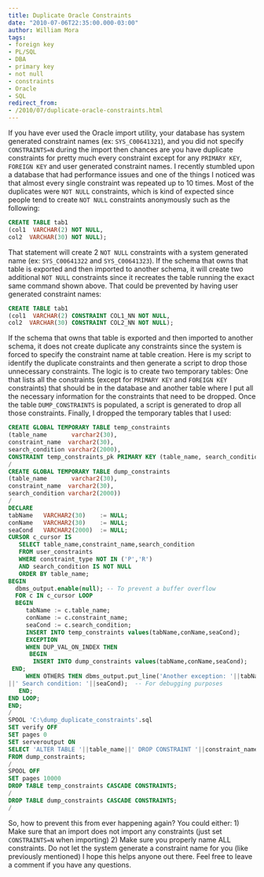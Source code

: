 ```yaml
--- 
title: Duplicate Oracle Constraints
date: "2010-07-06T22:35:00.000-03:00"
author: William Mora
tags: 
- foreign key
- PL/SQL
- DBA
- primary key
- not null
- constraints
- Oracle
- SQL
redirect_from: 
- /2010/07/duplicate-oracle-constraints.html
---
```


If you have ever used the Oracle import utility, your database has system generated constraint names (ex: `SYS_C00641321`), and you did not specify `CONSTRAINTS=N` during the import then chances are you have duplicate constraints for pretty much every constraint except for any `PRIMARY KEY`, `FOREIGN KEY` and user generated constraint names.  I recently stumbled upon a database that had performance issues and one of the things I noticed was that almost every single constraint was repeated up to 10 times. Most of the duplicates were `NOT NULL` constraints, which is kind of expected since people tend to create `NOT NULL` constraints anonymously such as the following:  

```sql
CREATE TABLE tab1
(col1  VARCHAR(2) NOT NULL,
col2  VARCHAR(30) NOT NULL);
```

That statement will create 2 `NOT NULL` constraints with a system generated name (ex: `SYS_C00641322` and `SYS_C00641323`). If the schema that owns that table is exported and then imported to another schema, it will create two additional `NOT NULL` constraints since it recreates the table running the exact same command shown above. That could be prevented by having user generated constraint names:  

<!--more-->
```sql
CREATE TABLE tab1
(col1  VARCHAR(2) CONSTRAINT COL1_NN NOT NULL,
col2  VARCHAR(30) CONSTRAINT COL2_NN NOT NULL);
``` 

If the schema that owns that table is exported and then imported to another schema, it does not create duplicate any constraints since the system is forced to specify the constraint name at table creation.  Here is my script to identify the duplicate constraints and then generate a script to drop those unnecessary constraints. The logic is to create two temporary tables: One that lists all the constraints (except for `PRIMARY KEY` and `FOREIGN KEY` constraints) that should be in the database and another table where I put all the necessary information for the constraints that need to be dropped. Once the table `DUMP_CONSTRAINTS` is populated, a script is generated to drop all those constraints. Finally, I dropped the temporary tables that I used: 

```sql
CREATE GLOBAL TEMPORARY TABLE temp_constraints
(table_name       varchar2(30),
constraint_name  varchar2(30),
search_condition varchar2(2000),
CONSTRAINT temp_constraints_pk PRIMARY KEY (table_name, search_condition))
/
CREATE GLOBAL TEMPORARY TABLE dump_constraints
(table_name       varchar2(30),
constraint_name  varchar2(30),
search_condition varchar2(2000))
/
DECLARE
tabName   VARCHAR2(30)    := NULL;
conName   VARCHAR2(30)    := NULL;
seaCond   VARCHAR2(2000)  := NULL;
CURSOR c_cursor IS
   SELECT table_name,constraint_name,search_condition
   FROM user_constraints
   WHERE constraint_type NOT IN ('P','R')
   AND search_condition IS NOT NULL
   ORDER BY table_name;
BEGIN
  dbms_output.enable(null); -- To prevent a buffer overflow
  FOR c IN c_cursor LOOP
  BEGIN
     tabName := c.table_name;
     conName := c.constraint_name;
     seaCond := c.search_condition;
     INSERT INTO temp_constraints values(tabName,conName,seaCond);
     EXCEPTION
     WHEN DUP_VAL_ON_INDEX THEN
      BEGIN
       INSERT INTO dump_constraints values(tabName,conName,seaCond);
 END;
     WHEN OTHERS THEN dbms_output.put_line('Another exception: '||tabName
||' Search condition: '||seaCond);  -- For debugging purposes
   END;
END LOOP;
END;
/
SPOOL 'C:\dump_duplicate_constraints'.sql
SET verify OFF
SET pages 0
SET serveroutput ON
SELECT 'ALTER TABLE '||table_name||' DROP CONSTRAINT '||constraint_name||';'
FROM dump_constraints;
/
SPOOL OFF
SET pages 10000
DROP TABLE temp_constraints CASCADE CONSTRAINTS;
/
DROP TABLE dump_constraints CASCADE CONSTRAINTS;
/
```

So, how to prevent this from ever happening again? You could either: 1) Make sure that an import does not import any constraints (just set `CONSTRAINTS=N` when importing) 2) Make sure you properly name ALL constraints. Do not let the system generate a constraint name for you (like previously mentioned)  I hope this helps anyone out there. Feel free to leave a comment if you have any questions.